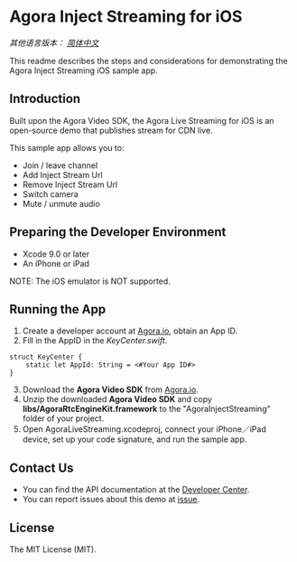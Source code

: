 # Agora Inject Streaming for iOS 

*其他语言版本： [简体中文](README.zh.md)*

This readme describes the steps and considerations for demonstrating the Agora Inject Streaming iOS sample app.

## Introduction

Built upon the Agora Video SDK, the Agora Live Streaming for iOS is an open-source demo that publishes stream for CDN live.

This sample app allows you to:

- Join / leave channel
- Add Inject Stream Url
- Remove Inject Stream Url
- Switch camera
- Mute / unmute audio

## Preparing the Developer Environment

* Xcode 9.0 or later
* An iPhone or iPad

NOTE: The iOS emulator is NOT supported.

## Running the App
1. Create a developer account at [Agora.io](https://dashboard.agora.io/signin/), obtain an App ID.
2. Fill in the AppID in the *KeyCenter.swift*.
```
struct KeyCenter {
    static let AppId: String = <#Your App ID#>
}
```
3. Download the **Agora Video SDK** from [Agora.io](https://www.agora.io/en/download/).
4. Unzip the downloaded **Agora Video SDK** and copy **libs/AgoraRtcEngineKit.framework** to the "AgoraInjectStreaming" folder of your project.
5. Open AgoraLiveStreaming.xcodeproj, connect your iPhone／iPad device, set up your code signature, and run the sample app.

## Contact Us

- You can find the API documentation at the [Developer Center](https://docs.agora.io/en/).
- You can report issues about this demo at [issue](https://github.com/AgoraIO/Agora-Interactive-Broadcasting-Live-Streaming-iOS/issues).

## License

The MIT License (MIT). 
